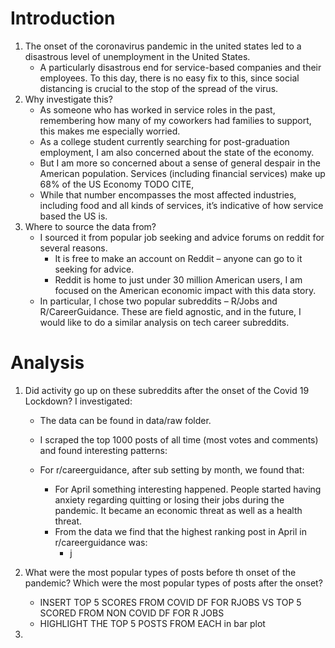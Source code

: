 # Introduction
1.	The onset of the coronavirus pandemic in the united states led to a disastrous level of unemployment in the United States. 
    - A particularly disastrous end for service-based companies and their employees. To this day, there is no easy fix to this, since social distancing is crucial to the stop of the spread of the virus. 
2.	Why investigate this?
    - As someone who has worked in service roles in the past, remembering how many of my coworkers had families to support, this makes me especially worried. 
    - As a college student currently searching for post-graduation employment, I am also concerned about the state of the economy. 
    - But I am more so concerned about a sense of general despair in the American population. Services (including financial services) make up 68% of the US Economy TODO CITE, 
    - While that number encompasses the most affected industries, including food and all kinds of services, it’s indicative of how service based the US is. 
3.	Where to source the data from?
    - I sourced it from popular job seeking and advice forums on reddit for several reasons. 
        - It is free to make an account on Reddit – anyone can go to it seeking for advice. 
        - Reddit is home to just under 30 million American users, I am focused on the American economic impact with this data story. 
    - In particular, I chose two popular subreddits – R/Jobs and R/CareerGuidance. These are field agnostic, and in the future, I would like to do a similar analysis on tech career subreddits. 
# Analysis
1.	Did activity go up on these subreddits after the onset of the Covid 19 Lockdown? I investigated:
    - The data can be found in data/raw folder. 
    - I scraped the top 1000 posts of all time (most votes and comments) and found interesting patterns: 

    - For r/careerguidance, after sub setting by month, we found that:
         - For April something interesting happened. People started having anxiety regarding quitting or losing their jobs during the pandemic. It became an economic threat as well as a health threat. 
         - From the data we find that the highest ranking post in April in r/careerguidance was:
           - j

1. What were the most popular types of posts before th onset of the pandemic? Which were the most popular types of posts after the onset?
    - INSERT TOP 5 SCORES FROM COVID DF FOR RJOBS VS TOP 5 SCORED FROM NON COVID DF FOR R JOBS
    - HIGHLIGHT THE TOP 5 POSTS FROM EACH in bar plot

2. 

